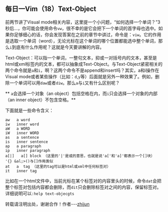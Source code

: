 每日一Vim（18）Text-Object
-----------------------
前两节讲了Visual mode相关内容，这里提一个小问题，“如何选择一个单词？”3秒后...，你可能会使用命令`vw`，很不幸的是它会把下一个单词的首字母也选中。如果你足够细心的话，你会发现答案在之前的章节中讲过，命令是：`viw`。它的作用是选取一个单词（word），无论光标在这个单词的哪个位置都能选中整个单词，那么`i`到底有什么作用呢？这就是今天要讲解的内容。  


Text-Object：可以指一个单词，一整句文本，抑或一对括号内的文本，甚至是html或xml标签内的文本，都可以抽象成Text-Object。与Text-Object紧密相关的两个命令就是`a`和`i`，啊？这两个命令不是append和insert吗？其实，a和i操作在Visual mode或者某些操作（比如：`d`,`y`等）后面就是另外一种效果了。例如，删除一个单词可以用`daw`或者`diw`。那么`a`与`i`又有什么区别呢？

**  `a`会选择一个对象（an object）包括空格在内，而`i`只会选择一个对象的内部（an inner object）不包含空格。**

下面就是一些命令含义：  

    aw   a word
    iw   inner word
    aW   a WORD   
    iW   inner WORD
    as   a sentence
    is   inner sentence
    ap   a paragraph
    ip   inner paragraph
    a[|]   a[] block （这里的'|'是或的意思，也就是说'a['和'a]'都表示一个[]块）
    '{} &al;>()与[]作用类似
    at   a  tag （这里的tag可以是html或xml中任何标签对）
    it   inner tag

比如在一个html文件中，当前光标在某个标签对的内容里头的时候，命令`dat`会把整个标签对包括内容都会删除，而`dit`只会删除标签对之间的内容，保留标签对。详细说明可以`:help text-objecgts`


转载请注明出处，谢谢合作！作者---[zhijun](http://weibo.com/527355345)

